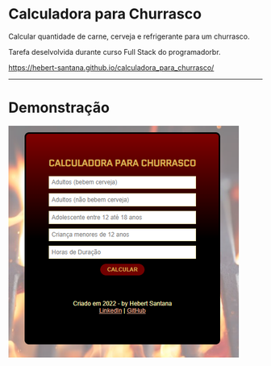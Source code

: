 # Calculadora para Churrasco
Calcular quantidade de carne, cerveja e refrigerante para um churrasco.

Tarefa deselvolvida durante curso Full Stack do programadorbr.

https://hebert-santana.github.io/calculadora_para_churrasco/

<hr>

<h1> Demonstração</h1>
<div style="display: inline_block">
  <img align="center" alt="demonstração" src="./assets/img/demonstracao.png" />
</div>

